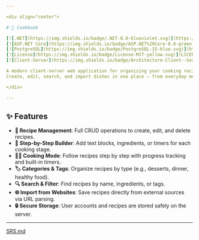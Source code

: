 ```yaml
---

<div align="center">

# 📖 Cookbook

[![.NET](https://img.shields.io/badge/.NET-8.0-blueviolet.svg)](https://dotnet.microsoft.com/)
[![ASP.NET Core](https://img.shields.io/badge/ASP.NET%20Core-8.0-green.svg)](https://learn.microsoft.com/aspnet/core)
[![PostgreSQL](https://img.shields.io/badge/PostgreSQL-15-blue.svg)](https://www.postgresql.org/)
[![License](https://img.shields.io/badge/License-MIT-yellow.svg)](LICENSE)
[![Client-Server](https://img.shields.io/badge/Architecture-Client--Server-orange.svg)](https://en.wikipedia.org/wiki/Client%E2%80%93server_model)

A modern client-server web application for organizing your cooking recipes.
Create, edit, search, and import dishes in one place — from everyday meals to family favorites.

</div>

---
```


## ✨ Features

* **🍴 Recipe Management**: Full CRUD operations to create, edit, and delete recipes.
* **🧩 Step-by-Step Builder**: Add text blocks, ingredients, or timers for each cooking stage.
* **👨‍🍳 Cooking Mode**: Follow recipes step by step with progress tracking and built-in timers.
* **🏷️ Categories & Tags**: Organize recipes by type (e.g., desserts, dinner, healthy food).
* **🔍 Search & Filter**: Find recipes by name, ingredients, or tags.
* **🌐 Import from Websites**: Save recipes directly from external sources via URL parsing.
* **🔒 Secure Storage**: User accounts and recipes are stored safely on the server.

---

[SRS.md](/docs/SRS.md)
